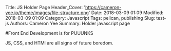 Title: JS Holder Page
Header_Cover: 'https://cameron-yee.io/theme/images/file-structure.png'
Date: 2018-03-09 01:09
Modified: 2018-03-09 01:09
Category: Javascript
Tags: pelican, publishing
Slug: test-js
Authors: Cameron Yee
Summary: Holder javascript page


#Front End Development is for PUUUNKS

JS, CSS, and HTMl are all signs of future boredom.

